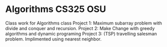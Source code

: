 # Algorithms CS325 OSU
Class work for Algorithms class
Project 1: Maximum subarray problem with divide and conquer and recursion.
Project 2: Make Change with greedy algorithms and dynamic programing
Project 3: (TSP) travelling salesman problem. Implimented using nearest neighbor.
